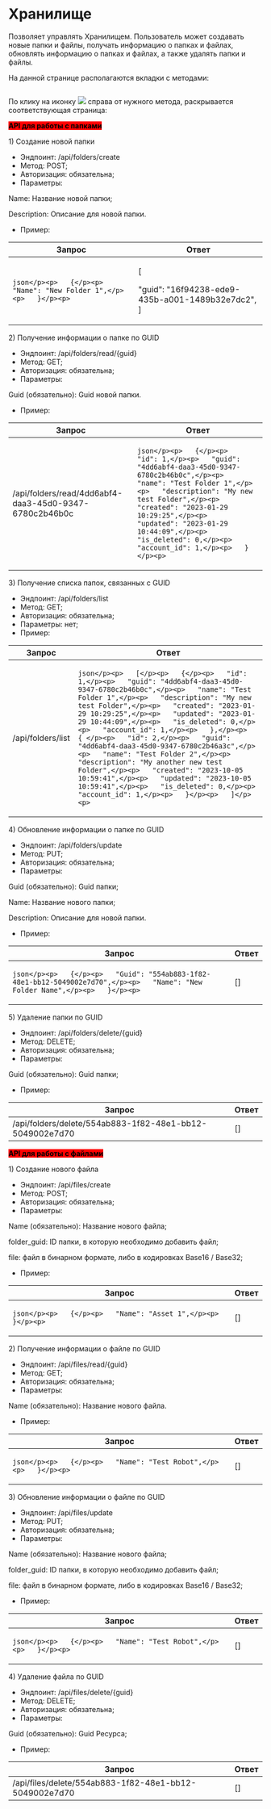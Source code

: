 # Хранилище

Позволяет управлять Хранилищем. Пользователь может создавать новые папки и файлы, получать информацию о папках и файлах, обновлять информацию о папках и файлах, а также удалять папки и файлы.

На данной странице располагаются вкладки с методами:

<figure><img src="https://lh7-rt.googleusercontent.com/docsz/AD_4nXcAZqpxa03shcwgKZYxERGv8WeUGHT_EqpNehH5fRWzRNdUbq5LImjvtK83fhdVoMhwkVXQbCQJKp60FEI_IefX-zxNVtGRuZKOiAOhbslhXm8sNZkYVFxDZ3JDTMVDCNvyh-CYTQ?key=o0FHaGHt8wdv-FpDKfCXmTRa" alt=""><figcaption></figcaption></figure>

По клику на иконку ![](https://lh7-rt.googleusercontent.com/docsz/AD_4nXdLSwPtQVC_CWGdJC5sEIG5IjqYoWO9lCnhZ0CxghJ7fnAhGpOJAOU_9RG0IbhEXrTZ01b-i7_bQZY8w6XyFfuoFjSweEl4P5YaE-KaYeqgqS6Af9ZW46VoBYYf67s1cHfEzyzA_A?key=o0FHaGHt8wdv-FpDKfCXmTRa) справа от нужного метода, раскрывается соответствующая страница:

<mark style="background-color:red;">**API для работы с папками**</mark>

1\) Создание новой папки

* Эндпоинт: /api/folders/create
* Метод: POST;
* Авторизация: обязательна;
* Параметры:

Name: Название новой папки;

Description: Описание для новой папки.

* Пример:

| Запрос                                                                             | Ответ                                                                   |
| ---------------------------------------------------------------------------------- | ----------------------------------------------------------------------- |
| <p>```json</p><p>   {</p><p>   "Name": "New Folder 1",</p><p>   }</p><p>   ```</p> | <p>  [</p><p>   "guid": "16f94238-ede9-435b-a001-1489b32e7dc2",  ] </p> |

&#x20;2\) Получение информации о папке по GUID

* Эндпоинт: /api/folders/read/{guid}&#x20;
* Метод: GET;
* Авторизация: обязательна;
* Параметры:

Guid (обязательно): Guid новой папки.

* Пример:

| Запрос                                                  | Ответ                                                                                                                                                                                                                                                                                                                                                  |
| ------------------------------------------------------- | ------------------------------------------------------------------------------------------------------------------------------------------------------------------------------------------------------------------------------------------------------------------------------------------------------------------------------------------------------ |
| /api/folders/read/4dd6abf4-daa3-45d0-9347-6780c2b46b0c  | <p>```json</p><p>   {</p><p>   "id": 1,</p><p>   "guid": "4dd6abf4-daa3-45d0-9347-6780c2b46b0c",</p><p>   "name": "Test Folder 1",</p><p>   "description": "My new test Folder",</p><p>   "created": "2023-01-29 10:29:25",</p><p>   "updated": "2023-01-29 10:44:09",</p><p>   "is_deleted": 0,</p><p>   "account_id": 1,</p><p>   }</p><p>   ```</p> |

&#x20;3\) Получение списка папок, связанных с GUID

* Эндпоинт: /api/folders/list &#x20;
* Метод: GET;
* Авторизация: обязательна;
* Параметры: нет;
* Пример:

| Запрос             | Ответ                                                                                                                                                                                                                                                                                                                                                                                                                                                                                                                                                                                                                                                                                                             |
| ------------------ | ----------------------------------------------------------------------------------------------------------------------------------------------------------------------------------------------------------------------------------------------------------------------------------------------------------------------------------------------------------------------------------------------------------------------------------------------------------------------------------------------------------------------------------------------------------------------------------------------------------------------------------------------------------------------------------------------------------------- |
| /api/folders/list  | <p>```json</p><p>   [</p><p>   {</p><p>   "id": 1,</p><p>   "guid": "4dd6abf4-daa3-45d0-9347-6780c2b46b0c",</p><p>   "name": "Test Folder 1",</p><p>   "description": "My new test Folder",</p><p>   "created": "2023-01-29 10:29:25",</p><p>   "updated": "2023-01-29 10:44:09",</p><p>   "is_deleted": 0,</p><p>   "account_id": 1,</p><p>   },</p><p>   { </p><p>   "id": 2,</p><p>   "guid": "4dd6abf4-daa3-45d0-9347-6780c2b46a3c",</p><p>   "name": "Test Folder 2",</p><p>   "description": "My another new test Folder",</p><p>   "created": "2023-10-05 10:59:41",</p><p>   "updated": "2023-10-05 10:59:41",</p><p>   "is_deleted": 0,</p><p>   "account_id": 1,</p><p>   }</p><p>   ]</p><p>   ```</p> |

&#x20;4\) Обновление информации о папке по GUID

* Эндпоинт: /api/folders/update&#x20;
* Метод: PUT;
* Авторизация: обязательна;
* Параметры:

Guid (обязательно): Guid папки;

Name: Название нового папки;

Description: Описание для новой папки.

* Пример:

| Запрос                                                                                                                                         | Ответ  |
| ---------------------------------------------------------------------------------------------------------------------------------------------- | ------ |
| <p>```json</p><p>   {</p><p>   "Guid": "554ab883-1f82-48e1-bb12-5049002e7d70",</p><p>   "Name": "New Folder Name",</p><p>   }</p><p>   ```</p> |   \[]  |

&#x20;5\) Удаление папки по GUID

* Эндпоинт: /api/folders/delete/{guid}
* Метод: DELETE;
* Авторизация: обязательна;
* Параметры:

Guid (обязательно): Guid папки;

* Пример:

| Запрос                                                    | Ответ  |
| --------------------------------------------------------- | ------ |
| /api/folders/delete/554ab883-1f82-48e1-bb12-5049002e7d70  |   \[]  |

<mark style="background-color:red;">**API для работы с файлами**</mark>

1\) Создание нового файла

* Эндпоинт: /api/files/create&#x20;
* Метод: POST;
* Авторизация: обязательна;
* Параметры:

Name (обязательно): Название нового файла;

folder\_guid: ID папки, в которую необходимо добавить файл;

file: файл в бинарном формате, либо в кодировках Base16 / Base32;

* Пример:

| Запрос                                                                        | Ответ  |
| ----------------------------------------------------------------------------- | ------ |
| <p>```json</p><p>   {</p><p>   "Name": "Asset 1",</p><p>   }</p><p>   ```</p> |   \[]  |

&#x20;2\) Получение информации о файле по GUID

* Эндпоинт: /api/files/read/{guid}&#x20;
* Метод: GET;
* Авторизация: обязательна;
* Параметры:

Name (обязательно): Название нового файла.

* Пример:

| Запрос                                                                           | Ответ  |
| -------------------------------------------------------------------------------- | ------ |
| <p>```json</p><p>   {</p><p>   "Name": "Test Robot",</p><p>   }</p><p>   ```</p> |   \[]  |

&#x20;3\) Обновление информации о файле по GUID

* Эндпоинт: /api/files/update&#x20;
* Метод: PUT;
* Авторизация: обязательна;
* Параметры:

Name (обязательно): Название нового файла;

folder\_guid: ID папки, в которую необходимо добавить файл;

file: файл в бинарном формате, либо в кодировках Base16 / Base32;

* Пример:

| Запрос                                                                           | Ответ  |
| -------------------------------------------------------------------------------- | ------ |
| <p>```json</p><p>   {</p><p>   "Name": "Test Robot",</p><p>   }</p><p>   ```</p> |   \[]  |

&#x20;4\) Удаление файла по GUID

* Эндпоинт: /api/files/delete/{guid}&#x20;
* Метод: DELETE;
* Авторизация: обязательна;
* Параметры:

Guid (обязательно): Guid Ресурса;

* Пример:

| Запрос                                                 | Ответ  |
| ------------------------------------------------------ | ------ |
| /api/files/delete/554ab883-1f82-48e1-bb12-5049002e7d70 |   \[]  |
